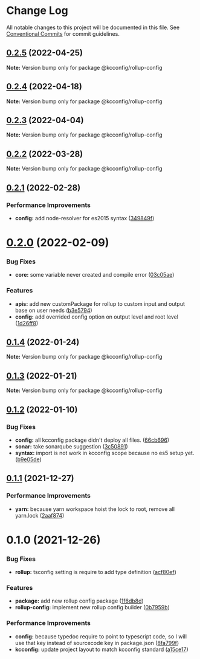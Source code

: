 # Change Log

All notable changes to this project will be documented in this file.
See [Conventional Commits](https://conventionalcommits.org) for commit guidelines.

## [0.2.5](https://github.com/kamontat/kcutils/compare/@kcconfig/rollup-config@0.2.4...@kcconfig/rollup-config@0.2.5) (2022-04-25)

**Note:** Version bump only for package @kcconfig/rollup-config





## [0.2.4](https://github.com/kamontat/kcutils/compare/@kcconfig/rollup-config@0.2.3...@kcconfig/rollup-config@0.2.4) (2022-04-18)

**Note:** Version bump only for package @kcconfig/rollup-config





## [0.2.3](https://github.com/kamontat/kcutils/compare/@kcconfig/rollup-config@0.2.2...@kcconfig/rollup-config@0.2.3) (2022-04-04)

**Note:** Version bump only for package @kcconfig/rollup-config





## [0.2.2](https://github.com/kamontat/kcutils/compare/@kcconfig/rollup-config@0.2.1...@kcconfig/rollup-config@0.2.2) (2022-03-28)

**Note:** Version bump only for package @kcconfig/rollup-config





## [0.2.1](https://github.com/kamontat/kcutils/compare/@kcconfig/rollup-config@0.2.0...@kcconfig/rollup-config@0.2.1) (2022-02-28)


### Performance Improvements

* **config:** add node-resolver for es2015 syntax ([349849f](https://github.com/kamontat/kcutils/commit/349849f6afdfcc508f1552b95b2d8a3a0f661793))





# [0.2.0](https://github.com/kamontat/kcutils/compare/@kcconfig/rollup-config@0.1.4...@kcconfig/rollup-config@0.2.0) (2022-02-09)


### Bug Fixes

* **core:** some variable never created and compile error ([03c05ae](https://github.com/kamontat/kcutils/commit/03c05ae1f25e1e6cd84ddf19e683df43e303a2e6))


### Features

* **apis:** add new customPackage for rollup to custom input and output base on user needs ([b3e5794](https://github.com/kamontat/kcutils/commit/b3e5794cc4cb5c92027c864633025f59ced8335d))
* **config:** add overrided config option on output level and root level ([1d26ff8](https://github.com/kamontat/kcutils/commit/1d26ff8da48802ca1505e2092c0d51e49e7e1187))





## [0.1.4](https://github.com/kamontat/kcutils/compare/@kcconfig/rollup-config@0.1.3...@kcconfig/rollup-config@0.1.4) (2022-01-24)

**Note:** Version bump only for package @kcconfig/rollup-config





## [0.1.3](https://github.com/kamontat/kcutils/compare/@kcconfig/rollup-config@0.1.2...@kcconfig/rollup-config@0.1.3) (2022-01-21)

**Note:** Version bump only for package @kcconfig/rollup-config





## [0.1.2](https://github.com/kamontat/kcutils/compare/@kcconfig/rollup-config@0.1.1...@kcconfig/rollup-config@0.1.2) (2022-01-10)


### Bug Fixes

* **config:** all kcconfig package didn't deploy all files. ([66cb696](https://github.com/kamontat/kcutils/commit/66cb6968b0ad2917b53477dd5f9fec3fba97a5ff))
* **sonar:** take sonarqube suggestion ([3c50891](https://github.com/kamontat/kcutils/commit/3c508912543396fda4ee7e93ed6226c8c0770cdc))
* **syntax:** import is not work in kcconfig scope because no es5 setup yet. ([b9e05de](https://github.com/kamontat/kcutils/commit/b9e05deeca8471df7212f710a33e075a2d8b9d5b))





## [0.1.1](https://github.com/kamontat/kcutils/compare/@kcconfig/rollup-config@0.1.0...@kcconfig/rollup-config@0.1.1) (2021-12-27)


### Performance Improvements

* **yarn:** because yarn workspace hoist the lock to root, remove all yarn.lock ([2aaf874](https://github.com/kamontat/kcutils/commit/2aaf87404c68f6b7f1ad8deb5984b5e00ba6085e))





# 0.1.0 (2021-12-26)


### Bug Fixes

* **rollup:** tsconfig setting is require to add type definition ([acf80ef](https://github.com/kamontat/kcutils/commit/acf80ef331e9b9633a8438075b03138ff038bb80))


### Features

* **package:** add new rollup config package ([1f6db8d](https://github.com/kamontat/kcutils/commit/1f6db8d228d6a4d8c6154754ac11386fdc34ad1f))
* **rollup-config:** implement new rollup config builder ([0b7959b](https://github.com/kamontat/kcutils/commit/0b7959bcccb87febc84b91e4c4100e6024a04d19))


### Performance Improvements

* **config:** because typedoc require to point to typescript code, so I will use that key instead of sourcecode key in package.json ([8fa799f](https://github.com/kamontat/kcutils/commit/8fa799f4320e7cb203fc100da842b51d56e52aed))
* **kcconfig:** update project layout to match kcconfig standard ([a15ce17](https://github.com/kamontat/kcutils/commit/a15ce17b2e93d10ecb9c883a897f2e305893ef58))
